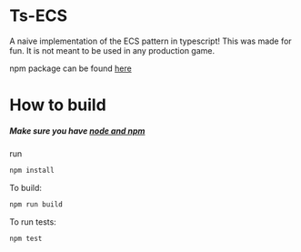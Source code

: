 # Ts-ECS
A naive implementation of the ECS pattern in typescript! This was made for fun. 
It is not meant to be used in any production game.

npm package can be found [here](https://www.npmjs.com/package/naive-ts-ecs)

# How to build
##### Make sure you have [node and npm](https://www.npmjs.com/get-npm) 

run
```bash 
npm install
```

To build:
```bash 
npm run build
```

To run tests: 
```bash 
npm test
```
